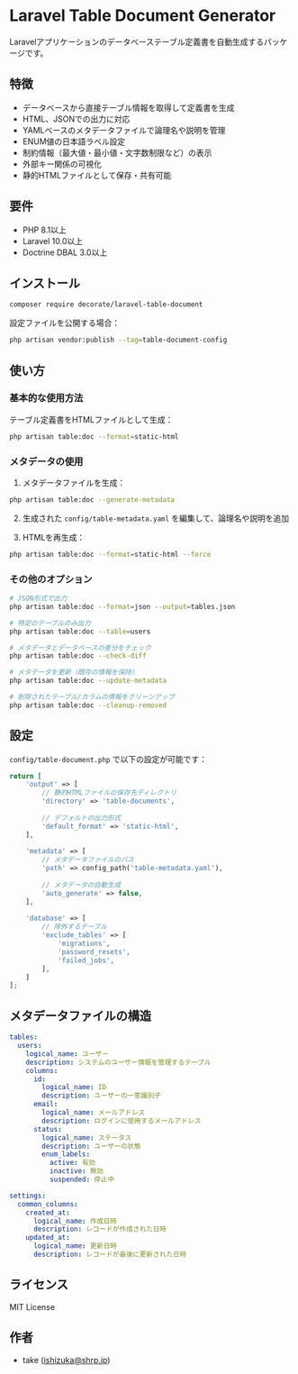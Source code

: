 # Laravel Table Document Generator

Laravelアプリケーションのデータベーステーブル定義書を自動生成するパッケージです。

## 特徴

- データベースから直接テーブル情報を取得して定義書を生成
- HTML、JSONでの出力に対応
- YAMLベースのメタデータファイルで論理名や説明を管理
- ENUM値の日本語ラベル設定
- 制約情報（最大値・最小値・文字数制限など）の表示
- 外部キー関係の可視化
- 静的HTMLファイルとして保存・共有可能

## 要件

- PHP 8.1以上
- Laravel 10.0以上
- Doctrine DBAL 3.0以上

## インストール

```bash
composer require decorate/laravel-table-document
```

設定ファイルを公開する場合：

```bash
php artisan vendor:publish --tag=table-document-config
```

## 使い方

### 基本的な使用方法

テーブル定義書をHTMLファイルとして生成：

```bash
php artisan table:doc --format=static-html
```

### メタデータの使用

1. メタデータファイルを生成：

```bash
php artisan table:doc --generate-metadata
```

2. 生成された `config/table-metadata.yaml` を編集して、論理名や説明を追加

3. HTMLを再生成：

```bash
php artisan table:doc --format=static-html --force
```

### その他のオプション

```bash
# JSON形式で出力
php artisan table:doc --format=json --output=tables.json

# 特定のテーブルのみ出力
php artisan table:doc --table=users

# メタデータとデータベースの差分をチェック
php artisan table:doc --check-diff

# メタデータを更新（既存の情報を保持）
php artisan table:doc --update-metadata

# 削除されたテーブル/カラムの情報をクリーンアップ
php artisan table:doc --cleanup-removed
```

## 設定

`config/table-document.php` で以下の設定が可能です：

```php
return [
    'output' => [
        // 静的HTMLファイルの保存先ディレクトリ
        'directory' => 'table-documents',
        
        // デフォルトの出力形式
        'default_format' => 'static-html',
    ],
    
    'metadata' => [
        // メタデータファイルのパス
        'path' => config_path('table-metadata.yaml'),
        
        // メタデータの自動生成
        'auto_generate' => false,
    ],
    
    'database' => [
        // 除外するテーブル
        'exclude_tables' => [
            'migrations',
            'password_resets',
            'failed_jobs',
        ],
    ]
];
```

## メタデータファイルの構造

```yaml
tables:
  users:
    logical_name: ユーザー
    description: システムのユーザー情報を管理するテーブル
    columns:
      id:
        logical_name: ID
        description: ユーザーの一意識別子
      email:
        logical_name: メールアドレス
        description: ログインに使用するメールアドレス
      status:
        logical_name: ステータス
        description: ユーザーの状態
        enum_labels:
          active: 有効
          inactive: 無効
          suspended: 停止中

settings:
  common_columns:
    created_at:
      logical_name: 作成日時
      description: レコードが作成された日時
    updated_at:
      logical_name: 更新日時
      description: レコードが最後に更新された日時
```

## ライセンス

MIT License

## 作者

- take (ishizuka@shrp.jp)

